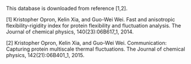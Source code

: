 This database is downloaded from reference [1,2].

[1] Kristopher Opron, Kelin Xia, and Guo-Wei Wei. Fast and anisotropic flexibility-rigidity
index for protein flexibility and fluctuation analysis. The Journal of chemical physics,
140(23):06B617_1, 2014.

[2] Kristopher Opron, Kelin Xia, and Guo-Wei Wei. Communication: Capturing protein multiscale
thermal fluctuations. The Journal of chemical physics, 142(21):06B401_1, 2015.